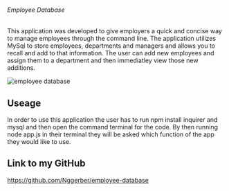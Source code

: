 ###### Employee Database

This application was developed to give employers a quick and concise way to manage employees through the command line. The application utilizes MySql to store employees, departments and managers and allows you to recall and add to that information. The user can add new employees and assign them to a department and then immediatley view those new additions.


![employee database](https://user-images.githubusercontent.com/67764086/101820667-299c5d80-3ae4-11eb-999e-8d54b82b843a.PNG)
## Useage

In order to use this application the user has to run npm install inquirer and mysql and then open the command terminal for the code. By then running node app.js in their terminal they will be asked which function of the app they would like to use.
## Link to my GitHub

https://github.com/Nggerber/employee-database